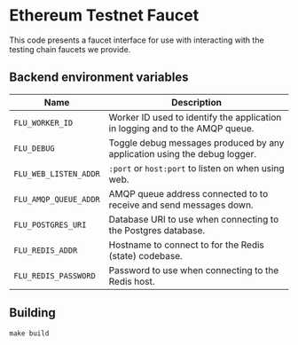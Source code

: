 
# Ethereum Testnet Faucet

This code presents a faucet interface for use with interacting with the
testing chain faucets we provide.

## Backend environment variables


|           Name           |                              Description
|--------------------------|------------------------------------------------------------------------------|
| `FLU_WORKER_ID`          | Worker ID used to identify the application in logging and to the AMQP queue. |
| `FLU_DEBUG`              | Toggle debug messages produced by any application using the debug logger.    |
| `FLU_WEB_LISTEN_ADDR`    | `:port` or `host:port` to listen on when using web.                          |
| `FLU_AMQP_QUEUE_ADDR`    | AMQP queue address connected to to receive and send messages down.           |
| `FLU_POSTGRES_URI`       | Database URI to use when connecting to the Postgres database.                |
| `FLU_REDIS_ADDR`         | Hostname to connect to for the Redis (state) codebase.                       |
| `FLU_REDIS_PASSWORD`     | Password to use when connecting to the Redis host.                           |

## Building

	make build
